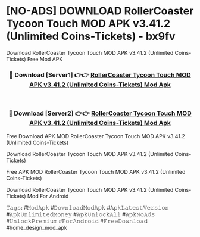 # [NO-ADS] DOWNLOAD RollerCoaster Tycoon Touch MOD APK v3.41.2 (Unlimited Coins-Tickets) - bx9fv
Download RollerCoaster Tycoon Touch MOD APK v3.41.2 (Unlimited Coins-Tickets) Free Mod APK

<div align="center">
<h3>🔴 Download [Server1] 👉👉 <a href="https://apk-comot.site?title=RollerCoaster_Tycoon_Touch_MOD_APK_v3.41.2_(Unlimited_Coins-Tickets)">RollerCoaster Tycoon Touch MOD APK v3.41.2 (Unlimited Coins-Tickets) Mod Apk</a></h3><br>

<h3>🔴 Download [Server2] 👉👉 <a href="https://apk-comot.site?title=RollerCoaster_Tycoon_Touch_MOD_APK_v3.41.2_(Unlimited_Coins-Tickets)">RollerCoaster Tycoon Touch MOD APK v3.41.2 (Unlimited Coins-Tickets) Mod Apk</a></h3>
</div>


Free Download APK MOD RollerCoaster Tycoon Touch MOD APK v3.41.2 (Unlimited Coins-Tickets)

Download RollerCoaster Tycoon Touch MOD APK v3.41.2 (Unlimited Coins-Tickets) 

Free APK MOD RollerCoaster Tycoon Touch MOD APK v3.41.2 (Unlimited Coins-Tickets) 

Download RollerCoaster Tycoon Touch MOD APK v3.41.2 (Unlimited Coins-Tickets) Mod For Android

𝚃𝚊𝚐𝚜: #𝙼𝚘𝚍𝙰𝚙𝚔 #𝙳𝚘𝚠𝚗𝚕𝚘𝚊𝚍𝙼𝚘𝚍𝙰𝚙𝚔 #𝙰𝚙𝚔𝙻𝚊𝚝𝚎𝚜𝚝𝚅𝚎𝚛𝚜𝚒𝚘𝚗 #𝙰𝚙𝚔𝚄𝚗𝚕𝚒𝚖𝚒𝚝𝚎𝚍𝙼𝚘𝚗𝚎𝚢 #𝙰𝚙𝚔𝚄𝚗𝚕𝚘𝚌𝚔𝙰𝚕𝚕 #𝙰𝚙𝚔𝙽𝚘𝙰𝚍𝚜 #𝚄𝚗𝚕𝚘𝚌𝚔𝙿𝚛𝚎𝚖𝚒𝚞𝚖 #𝙵𝚘𝚛𝙰𝚗𝚍𝚛𝚘𝚒𝚍 #𝙵𝚛𝚎𝚎𝙳𝚘𝚠𝚗𝚕𝚘𝚊𝚍 #home_design_mod_apk